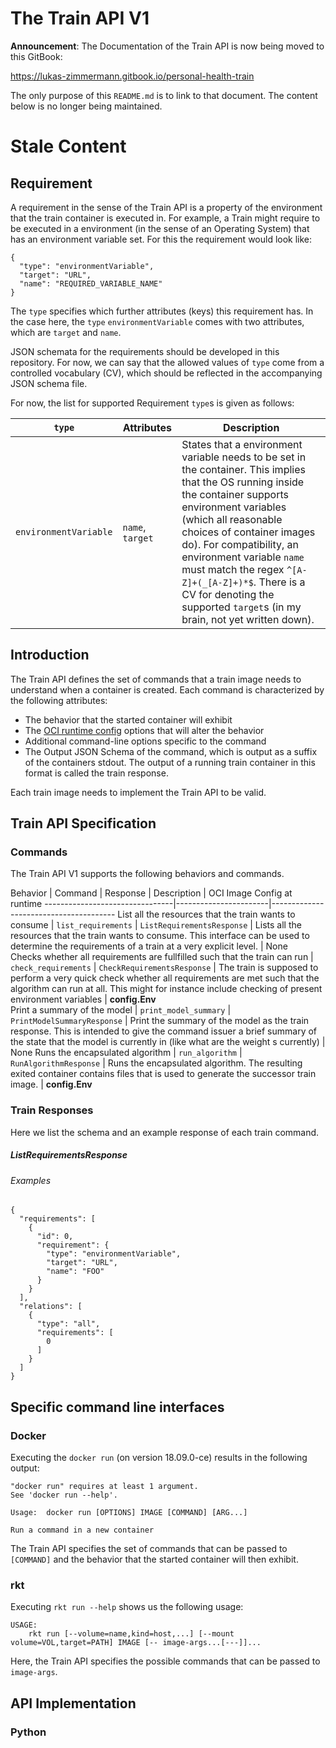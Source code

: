 # The Train API V1

**Announcement**: The Documentation of the Train API is now being moved
to this GitBook:

https://lukas-zimmermann.gitbook.io/personal-health-train

The only purpose of this `README.md` is to link to that document. The
content below is no longer being maintained.

# Stale Content

## Requirement

A requirement in the sense of the Train API is a property of the
environment that the train container is executed in. For example, a Train
might require to be executed in a environment (in the sense of an Operating
System) that has an environment variable set. For this the requirement
would look like:

```
{
  "type": "environmentVariable",
  "target": "URL",
  "name": "REQUIRED_VARIABLE_NAME"
}
```
The `type` specifies which further attributes (keys) this requirement
has. In the case here, the `type` `environmentVariable` comes with two
attributes, which are `target` and `name`.

JSON schemata for the requirements should be developed in this repository.
For now, we can say that the allowed values of `type` come from a controlled
vocabulary (CV), which should be reflected in the accompanying JSON schema file.

For now, the list for supported Requirement `type`s is given as follows:

`type`                | Attributes           | Description
----------------------|----------------------|------------------------------------------
`environmentVariable` | `name`, `target`     | States that a environment variable needs to be set in the container. This implies that the OS running inside the container supports environment variables (which all reasonable choices of container images do). For compatibility, an environment variable `name` must match the regex `^[A-Z]+(_[A-Z]+)*$`. There is a CV for denoting the supported `target`s (in my brain, not yet written down).

## Introduction

The Train API defines the set of commands that a train image needs to understand
when a container is created. Each command is characterized by the following
attributes:
* The behavior that the started container will exhibit
* The [OCI runtime config](https://github.com/opencontainers/image-spec/blob/master/config.md)
  options that will alter the behavior
* Additional command-line options specific to the command
* The Output JSON Schema of the command, which is output as a suffix
  of the containers stdout. The output of a running train container in
  this format is called the train response.

Each train image needs to implement the Train API to be valid.

## Train API Specification

### Commands
The Train API V1 supports the following behaviors and commands.

Behavior                        | Command               | Response | Description | OCI Image Config at runtime
--------------------------------|-----------------------|---------------------------------------
List all the resources that the train wants to consume | `list_requirements` | `ListRequirementsResponse` | Lists all the resources that the train wants to consume. This interface can be used to determine the requirements of a train at a very explicit level. | None  
Checks whether all requirements are fullfilled such that the train can run | `check_requirements` | `CheckRequirementsResponse` | The train is supposed to perform a very quick check whether all requirements are met such that the algorithm can run at all.  This might for instance include checking of present environment variables | **config.Env**    
Print a summary of the model    | `print_model_summary` | `PrintModelSummaryResponse` | Print the summary of the model as the train response. This is intended to give the command issuer a brief summary of the state that the model is currently in (like what are the weight s currently) | None
Runs the encapsulated algorithm | `run_algorithm`       | `RunAlgorithmResponse` | Runs the encapsulated algorithm. The resulting exited container contains files that is used to generate the successor train image. | **config.Env**

### Train Responses
Here we list the schema and an example response of each train command.

##### ListRequirementsResponse

###### Examples
```
{
  "requirements": [
    {
      "id": 0,
      "requirement": {
        "type": "environmentVariable",
        "target": "URL",
        "name": "FOO"
      }
    }
  ],
  "relations": [
    {
      "type": "all",
      "requirements": [
        0
      ]
    }
  ]
}
```






<!-- #### print_model_summary
**Schema**
```
{
   "definitions": {},
   "$schema": "http://json-schema.org/draft-07/schema#",
   "$id": "print_model_summary.json",
   "type": "object",
   "title": "Schema for the print_model_summary train response",
   "required": [
     "content"
   ],
   "properties": {
     "content": {
       "$id": "#/properties/content",
       "type": "string",
       "title": "The Content Schema",
       "default": "",
       "examples": [
         "This is some String describing the summary of the model computed so far."
        ],
       "pattern": "^(.*)$"
      }
   }
}
```
**Example**
```
{
  "content": "This is an example summary of a statistical model"
}
```

#### run_algorithm
**Schema**
 -->

## Specific command line interfaces

### Docker
Executing the `docker run` (on version 18.09.0-ce) results in the following
output:
```
"docker run" requires at least 1 argument.
See 'docker run --help'.

Usage:  docker run [OPTIONS] IMAGE [COMMAND] [ARG...]

Run a command in a new container
```
The Train API specifies the set of commands that can be passed to `[COMMAND]`
and the behavior that the started container will then exhibit.

### rkt
Executing `rkt run --help` shows us the following usage:
```
USAGE:
	rkt run [--volume=name,kind=host,...] [--mount volume=VOL,target=PATH] IMAGE [-- image-args...[---]]...
```
Here, the Train API specifies the possible commands that can be passed
to `image-args`.




## API Implementation
### Python
